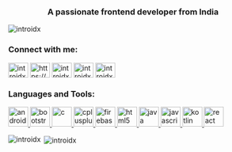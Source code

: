 <h3 align="center">A passionate frontend developer from India</h3>

<p align="left"> <img src="https://komarev.com/ghpvc/?username=introidx" alt="introidx" /> </p>

<p align="left">
<h3 align="left">Connect with me:</h3>
<a href="https://twitter.com/introidx" target="blank"><img align="center" src="https://cdn.jsdelivr.net/npm/simple-icons@3.0.1/icons/twitter.svg" alt="introidx" height="30" width="40" /></a>
<a href="https://linkedin.com/in/https://www.linkedin.com/in/prakash-ranjan-1447b0172/" target="blank"><img align="center" src="https://cdn.jsdelivr.net/npm/simple-icons@3.0.1/icons/linkedin.svg" alt="https://www.linkedin.com/in/prakash-ranjan-1447b0172/" height="30" width="40" /></a>
<a href="https://instagram.com/introidx" target="blank"><img align="center" src="https://cdn.jsdelivr.net/npm/simple-icons@3.0.1/icons/instagram.svg" alt="introidx" height="30" width="40" /></a>
<a href="https://www.leetcode.com/introidx" target="blank"><img align="center" src="https://cdn.jsdelivr.net/npm/simple-icons@3.0.1/icons/leetcode.svg" alt="introidx" height="30" width="40" /></a>
<a href="https://auth.geeksforgeeks.org/user/introidx/profile" target="blank"><img align="center" src="https://cdn.jsdelivr.net/npm/simple-icons@3.0.1/icons/geeksforgeeks.svg" alt="introidx/profile" height="30" width="40" /></a>
</p>

<h3 align="left">Languages and Tools:</h3>
<p align="left"> <a href="https://developer.android.com" target="_blank"> <img src="https://devicons.github.io/devicon/devicon.git/icons/android/android-original-wordmark.svg" alt="android" width="40" height="40"/> </a> <a href="https://getbootstrap.com" target="_blank"> <img src="https://devicons.github.io/devicon/devicon.git/icons/bootstrap/bootstrap-plain.svg" alt="bootstrap" width="40" height="40"/> </a> <a href="https://www.cprogramming.com/" target="_blank"> <img src="https://devicons.github.io/devicon/devicon.git/icons/c/c-original.svg" alt="c" width="40" height="40"/> </a> <a href="https://www.w3schools.com/cpp/" target="_blank"> <img src="https://devicons.github.io/devicon/devicon.git/icons/cplusplus/cplusplus-original.svg" alt="cplusplus" width="40" height="40"/> </a> <a href="https://firebase.google.com/" target="_blank"> <img src="https://www.vectorlogo.zone/logos/firebase/firebase-icon.svg" alt="firebase" width="40" height="40"/> </a> <a href="https://www.w3.org/html/" target="_blank"> <img src="https://devicons.github.io/devicon/devicon.git/icons/html5/html5-original-wordmark.svg" alt="html5" width="40" height="40"/> </a> <a href="https://www.java.com" target="_blank"> <img src="https://devicons.github.io/devicon/devicon.git/icons/java/java-original-wordmark.svg" alt="java" width="40" height="40"/> </a> <a href="https://developer.mozilla.org/en-US/docs/Web/JavaScript" target="_blank"> <img src="https://devicons.github.io/devicon/devicon.git/icons/javascript/javascript-original.svg" alt="javascript" width="40" height="40"/> </a> <a href="https://kotlinlang.org" target="_blank"> <img src="https://www.vectorlogo.zone/logos/kotlinlang/kotlinlang-icon.svg" alt="kotlin" width="40" height="40"/> </a> <a href="https://reactjs.org/" target="_blank"> <img src="https://devicons.github.io/devicon/devicon.git/icons/react/react-original-wordmark.svg" alt="react" width="40" height="40"/> </a> </p>

<p><img align="left" src="https://github-readme-stats.vercel.app/api/top-langs/?username=introidx&layout=compact" alt="introidx" /></p>

<p>&nbsp;<img align="center" src="https://github-readme-stats.vercel.app/api?username=introidx&show_icons=true" alt="introidx" /></p>

